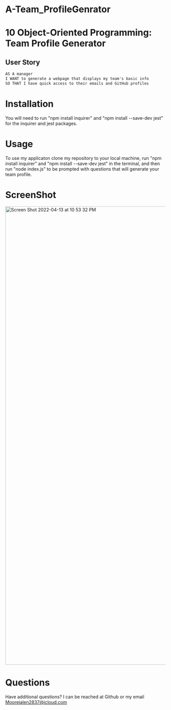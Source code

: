 # A-Team_ProfileGenrator

# 10 Object-Oriented Programming: Team Profile Generator



## User Story

```md
AS A manager
I WANT to generate a webpage that displays my team's basic info
SO THAT I have quick access to their emails and GitHub profiles
```
# Installation

You will need to run "npm install inquirer" and "npm install --save-dev jest" for the inquirer and jest packages.

# Usage

To use my applicaton clone my repository to your local machine, run "npm install inquirer" and "npm install --save-dev jest" in the terminal, and then run "node index.js" to be prompted with questions that will generate your team profile.


# ScreenShot 

<img width="1440" alt="Screen Shot 2022-04-13 at 10 53 32 PM" src="https://user-images.githubusercontent.com/100977121/163304719-84695680-6617-44f4-87a2-494d7568ce48.png">


# Questions

Have additional questions? I can be reached at Github or my email Moorejalen2837@icloud.com
